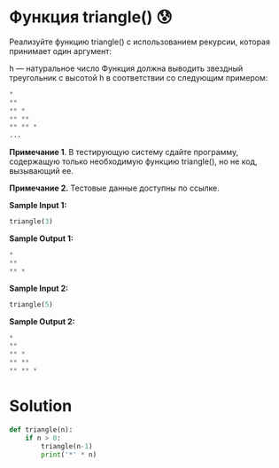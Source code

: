 # Функция triangle() 😰

Реализуйте функцию triangle() с использованием рекурсии, которая принимает один аргумент:

h — натуральное число
Функция должна выводить звездный треугольник с высотой h в соответствии со следующим примером:

```python
*
**
** *
** **
** ** *
...
```

**Примечание 1**. В тестирующую систему сдайте программу, содержащую только необходимую функцию triangle(), но не код,
вызывающий ее.

**Примечание 2.** Тестовые данные доступны по ссылке.

**Sample Input 1:**

```python
triangle(3)
```

**Sample Output 1:**

```python
*
**
** *
```

**Sample Input 2:**

```python
triangle(5)
```

**Sample Output 2:**

```python
*
**
** *
** **
** ** *
```

# Solution

```python
def triangle(n):
    if n > 0:
        triangle(n-1)
        print('*' * n)
```